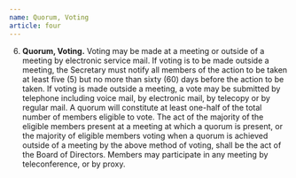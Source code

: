 ```yaml
---
name: Quorum, Voting
article: four
---
```


6. **Quorum, Voting.** Voting may be made at a meeting or outside of a meeting by electronic service mail. If voting is to be made outside a meeting, the Secretary must notify all members of the action to be taken at least five (5) but no more than sixty (60) days before the action to be taken. If voting is made outside a meeting, a vote may be submitted by telephone including voice mail, by electronic mail, by telecopy or by regular mail. A quorum will constitute at least one-half of the total number of members eligible to vote. The act of the majority of the eligible members present at a meeting at which a quorum is present, or the majority of eligible members voting when a quorum is achieved outside of a meeting by the above method of voting, shall be the act of the Board of Directors. Members may participate in any meeting by teleconference, or by proxy.
